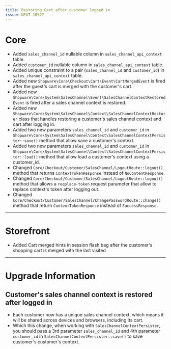 ```yaml
---
title: Restoring Cart after customer logged in
issue: NEXT-10527
---
```

# Core
*  Added `sales_channel_id` nullable column in `sales_channel_api_context` table.
*  Added `customer_id` nullable column in `sales_channel_api_context` table.
*  Added unique constraint to a pair (`sales_channel_id` and `customer_id`) in `sales_channel_api_context` table.
*  Added new `Shopware\Core\Checkout\Cart\Event\CartMergedEvent` is fired after the guest's cart is merged with the customer's cart.
*  Added new `Shopware\Core\System\SalesChannel\Event\SalesChannelContextRestoredEvent` is fired after a sales channel context is restored.
*  Added new `Shopware\Core\System\SalesChannel\Context\SalesChannelContextRestorer` class that handles restoring a customer's sales channel context and cart after logging in.
*  Added two new parameters `sales_channel_id` and `customer_id` in `Shopware\Core\System\SalesChannel\Context\SalesChannelContextPersister::save()` method that allow save a customer's context.
*  Added two new parameters `sales_channel_id` and `customer_id` in `Shopware\Core\System\SalesChannel\Context\SalesChannelContextPersister::load()` method that allow load a customer's context using a customer_id.
*  Changed `Core/Checkout/Customer/SalesChannel/LogoutRoute::logout()` method that returns `ContextTokenResponse` instead of `NoContentResponse`.
*  Changed `Core/Checkout/Customer/SalesChannel/LogoutRoute::logout()` method that allows a `reqplace-token` request parameter that allow to replace context's token after logging out.
*  Changed `Core/Checkout/Customer/SalesChannel/ChangePasswordRoute::change()` method that return `ContextTokenResponse` instead of `SuccessResponse`.
___
# Storefront
*  Added Cart merged hints in session flash bag after the customer's shopping cart is merged with the last visited
___
# Upgrade Information
## Customer's sales channel context is restored after logged in
- Each customer now has a unique sales channel context, which means it will be shared across devices and browsers, including its cart.
- Which this change, when working with `SalesChannelContextPersister`, you should pass a 3rd parameter `sales_channel_id` and 4th parameter `customer_id` in `SalesChannelContextPersister::save()` to save customer's customer's context.

